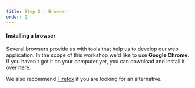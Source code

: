 ```yaml
---
title: Step 2 - Browser
order: 2
---
```


#### Installing a browser

Several browsers provide us with tools that help us to develop our web application. In the scope of this workshop we'd like to use **Google Chrome**. If you haven't got it on your computer yet, you can download and install it over [here](https://www.google.com/chrome/).

We also recommend [Firefox](https://www.mozilla.com/firefox/) if you are looking for an alternative.